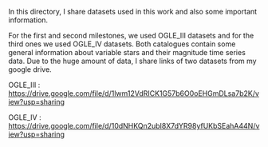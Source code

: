 In this directory, I share datasets used in this work and also some important information. 

For the first and second milestones, we used OGLE_III datasets and for the third ones we used OGLE_IV datasets. Both catalogues contain some general information about variable stars and their magnitude time series data. Due to the huge amount of data, I share links of two datasets from my google drive.

OGLE_III  : https://drive.google.com/file/d/1lwm12VdRICK1G57b6O0oEHGmDLsa7b2K/view?usp=sharing

OGLE_IV   : https://drive.google.com/file/d/10dNHKQn2ubI8X7dYR98yfUKbSEahA44N/view?usp=sharing




